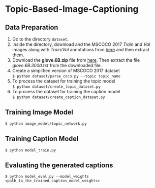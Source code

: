 # Topic-Based-Image-Captioning

## Data Preparation

1. Go to the directory `dataset`.
2. Inside the directory, download and the MSCOCO 2017 _Train_ and _Val_ images along with _Train/Val_ annotations from [here](http://cocodataset.org/#download) and then extract them.
3. Download the **glove.6B.zip** file from [here](https://nlp.stanford.edu/projects/glove/). Then extract the file _glove.6B.300d.txt_ from the downloaded file.
4. Create a simplified version of MSCOCO 2017 dataset  
   `$ python dataset/parse_coco.py --topic topic_name`
5. To process the dataset for training the topic model  
   `$ python dataset/create_topic_dataset.py`
6. To process the dataset for training the caption model  
   `$ python dataset/create_caption_dataset.py`

## Training Image Model

`$ python image_model/topic_network.py`

## Training Caption Model

`$ python model_train.py`

## Evaluating the generated captions

`$ python model_eval.py --model_weights <path_to_the_trained_caption_model_weights>`
